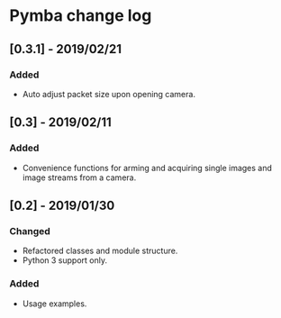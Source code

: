 # Pymba change log

## [0.3.1] - 2019/02/21
### Added
- Auto adjust packet size upon opening camera.

## [0.3] - 2019/02/11
### Added
- Convenience functions for arming and acquiring single images and image streams from a camera.

## [0.2] - 2019/01/30
### Changed
- Refactored classes and module structure.
- Python 3 support only.
### Added
- Usage examples.
